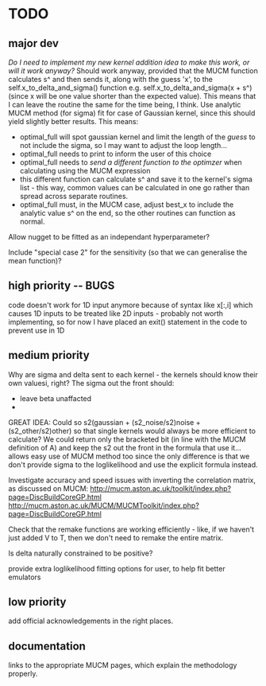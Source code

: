 # TODO

## major dev
*Do I need to implement my new kernel addition idea to make this work, or will it work anyway?* Should work anyway, provided that the MUCM function calculates s^ and then sends it, along with the guess 'x', to the self.x_to_delta_and_sigma() function e.g. self.x_to_delta_and_sigma(x + s^) (since x will be one value shorter than the expected value). This means that I can leave the routine the same for the time being, I think.
Use analytic MUCM method (for sigma) fit for case of Gaussian kernel, since this should yield slightly better results. This means:
- optimal_full will spot gaussian kernel and limit the length of the *guess* to not include the sigma, so I may want to adjust the loop length...
- optimal_full needs to print to inform the user of this choice
- optimal_full needs to *send a different function to the optimzer* when calculating using the MUCM expression
- this different function can calculate s^ and save it to the kernel's sigma list - this way, common values can be calculated in one go rather than spread across separate routines.
- optimal_full must, in the MUCM case, adjust best_x to include the analytic value s^ on the end, so the other routines can function as normal.

Allow nugget to be fitted as an independant hyperparameter?

Include "special case 2" for the sensitivity (so that we can generalise the mean function)?

## high priority -- BUGS
code doesn't work for 1D input anymore because of syntax like x[:,i] which causes 1D inputs to be treated like 2D inputs - probably not worth implementing, so for now I have placed an exit() statement in the code to prevent use in 1D


## medium priority
Why are sigma and delta sent to each kernel - the kernels should know their own valuesi, right?
The sigma out the front should:
- leave beta unaffacted
-


GREAT IDEA: Could so s2(gaussian + (s2_noise/s2)noise + (s2_other/s2)other) so that single kernels would always be more efficient to calculate? We could return only the bracketed bit (in line with the MUCM definition of A) and keep the s2 out the front in the formula that use it... allows easy use of MUCM method too since the only difference is that we don't provide sigma to the loglikelihood and use the explicit formula instead.

Investigate accuracy and speed issues with inverting the correlation matrix, as discussed on MUCM: http://mucm.aston.ac.uk/toolkit/index.php?page=DiscBuildCoreGP.html
http://mucm.aston.ac.uk/MUCM/MUCMToolkit/index.php?page=DiscBuildCoreGP.html

Check that the remake functions are working efficiently - like, if we haven't just added V to T, then we don't need to remake the entire matrix.

Is delta naturally constrained to be positive?

provide extra loglikelihood fitting options for user, to help fit better emulators

## low priority
add official acknowledgements in the right places.

## documentation
links to the appropriate MUCM pages, which explain the methodology properly.
